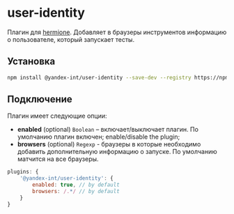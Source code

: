 # user-identity

Плагин для [hermione](https://github.com/gemini-testing/hermione).
Добавляет в браузеры инструментов информацию о пользователе, который запускает тесты.

## Установка

```bash
npm install @yandex-int/user-identity --save-dev --registry https://npm.yandex-team.ru
```

## Подключение

Плагин имеет следующие опции:
- **enabled** (optional) `Boolean` – включает/выключает плагин. По умолчанию плагин включен; enable/disable the plugin;
- **browsers** (optional) `Regexp` - браузеры в которые необходимо добавить дополнительную информацию о запуске. По умолчанию матчится на все браузеры.

```js
plugins: {
    '@yandex-int/user-identity': {
        enabled: true, // by default
        browsers: /.*/ // by default
    }
}
```
